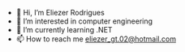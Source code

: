 - 👋 Hi, I’m Eliezer Rodrigues
- 👀 I’m interested in computer engineering
- 🌱 I’m currently learning .NET
- 📫 How to reach me eliezer_gt.02@hotmail.com
